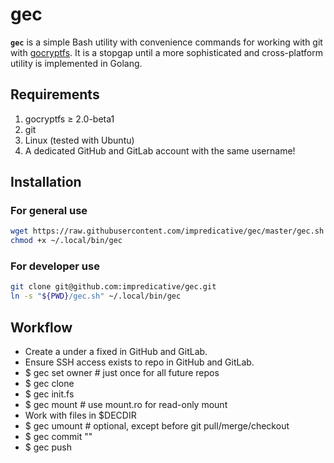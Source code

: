 # gec

**`gec`** is a simple Bash utility with convenience commands for working with git with [gocryptfs](https://github.com/rfjakob/gocryptfs).
It is a stopgap until a more sophisticated and cross-platform utility is implemented in Golang.

## Requirements
1. gocryptfs ≥ 2.0-beta1
1. git
1. Linux (tested with Ubuntu)
1. A dedicated GitHub and GitLab account with the same username!

## Installation
### For general use
```bash
wget https://raw.githubusercontent.com/impredicative/gec/master/gec.sh -O ~/.local/bin/gec
chmod +x ~/.local/bin/gec
```
### For developer use
```bash
git clone git@github.com:impredicative/gec.git
ln -s "${PWD}/gec.sh" ~/.local/bin/gec
```

## Workflow
* Create a <repo> under a fixed <owner> in GitHub and GitLab.
* Ensure SSH access exists to repo in GitHub and GitLab.
* $ gec set owner <owner>  # just once for all future repos
* $ gec clone <repo>
* $ gec init.fs <repo>
* $ gec mount <repo>  # use mount.ro for read-only mount
* Work with files in $DECDIR
* $ gec umount <repo>  # optional, except before git pull/merge/checkout
* $ gec commit <repo> "<non-secret commit message>"
* $ gec push <repo>

